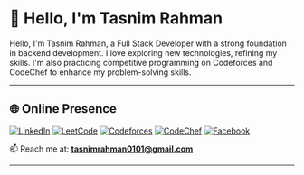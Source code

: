 # 💫 Hello, I'm Tasnim Rahman
Hello, I'm Tasnim Rahman, a Full Stack Developer with a strong foundation in backend development.
I love exploring new technologies, refining my skills. I'm also practicing competitive programming
on Codeforces and CodeChef to enhance my problem-solving skills.

---

## 🌐 Online Presence
<p align="left">
<a href="https://linkedin.com/in/tasnim-rahmann" target="_blank"><img src="https://img.shields.io/badge/LinkedIn-%230077B5.svg?logo=linkedin&logoColor=white" alt="LinkedIn"/></a>
<a href="https://www.leetcode.com/tasnimm_rahman" target="_blank"><img src="https://img.shields.io/badge/LeetCode-FFA116.svg?logo=leetcode&logoColor=white" alt="LeetCode"/></a>
<a href="https://codeforces.com/profile/tasnimm_m" target="_blank"><img src="https://img.shields.io/badge/Codeforces-445f9d.svg?logo=codeforces&logoColor=white" alt="Codeforces"/></a>
<a href="https://www.codechef.com/users/tasnim_rahman" target="_blank"><img src="https://img.shields.io/badge/CodeChef-%23B92B27.svg?logo=codechef&logoColor=white" alt="CodeChef"/></a>
<a href="https://fb.com/tasnimrahman01" target="_blank"><img src="https://img.shields.io/badge/Facebook-%231877F2.svg?logo=facebook&logoColor=white" alt="Facebook"/></a>
</p>

📫 Reach me at: **tasnimrahman0101@gmail.com**

---
